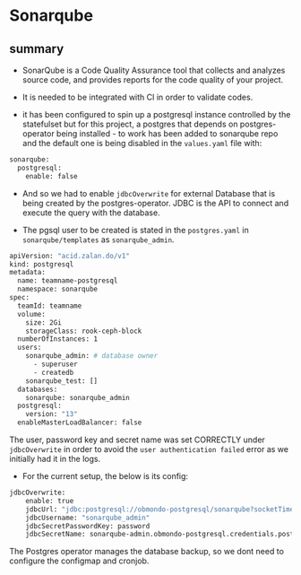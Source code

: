 # Sonarqube

## summary

-   SonarQube is a Code Quality Assurance tool that collects and analyzes source code, and provides reports for the code quality of your project.

-   It is needed to be integrated with CI in order to validate codes.

-   it has been configured to spin up a postgresql instance controlled by the statefulset but for this project, a postgres that depends on postgres-operator being installed - to work has been added to sonarqube repo and the default one is being disabled in the ```values.yaml``` file with:

```bash
sonarqube:
  postgresql:
    enable: false
```

-   And so we had to enable ```jdbcOverwrite``` for external Database that is being created by the postgres-operator. JDBC is the API to connect and execute the query with the database.

-   The pgsql user to be created is stated in the ```postgres.yaml``` in ```sonarqube/templates``` as ```sonarqube_admin```.

```bash
apiVersion: "acid.zalan.do/v1"
kind: postgresql
metadata:
  name: teamname-postgresql
  namespace: sonarqube
spec:
  teamId: teamname
  volume:
    size: 2Gi
    storageClass: rook-ceph-block
  numberOfInstances: 1
  users:
    sonarqube_admin: # database owner
      - superuser
      - createdb
    sonarqube_test: []
  databases:
    sonarqube: sonarqube_admin
  postgresql:
    version: "13"
  enableMasterLoadBalancer: false
```

The user, password key and secret name was set CORRECTLY under ```jdbcOverwrite``` in order to avoid the ```user authentication failed``` error as we initially had it in the logs.

-   For the current setup, the below is its config:

```bash
jdbcOverwrite:
    enable: true
    jdbcUrl: "jdbc:postgresql://obmondo-postgresql/sonarqube?socketTimeout=1500"
    jdbcUsername: "sonarqube_admin"
    jdbcSecretPasswordKey: password
    jdbcSecretName: sonarqube-admin.obmondo-postgresql.credentials.postgresql.acid.zalan.do
```

The Postgres operator manages the database backup, so we dont need to configure the configmap and cronjob.
